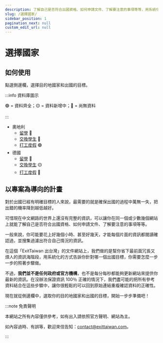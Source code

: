 ```yaml
---
description: 了解自己是否符合出國資格、如何申請文件、了解要注意的事項等等，用系統化的方式告訴你針對哪一個出國目標，你需要怎麼一步一步的照著步驟做。
slug: /選擇國家/
sidebar_position: 1
pagination_next: null
custom_edit_url: null
---
```


# 選擇國家

## 如何使用

點選側邊欄，選擇目的地國家和出國的目標。

:::info 資料庫圖示

🟢 = 資料齊全；🟡 = 資料新增中；🔴 = 尚無資料

:::

- 奧地利
    - [留學](https://docs.exittaiwan.com/%E9%81%B8%E6%93%87%E5%9C%8B%E5%AE%B6/%E5%A5%A7%E5%9C%B0%E5%88%A9/%E5%A5%A7%E5%9C%B0%E5%88%A9%E7%95%99%E5%AD%B8) 🔴
    - [交換學生](https://docs.exittaiwan.com/%E9%81%B8%E6%93%87%E5%9C%8B%E5%AE%B6/%E5%A5%A7%E5%9C%B0%E5%88%A9/%E5%A5%A7%E5%9C%B0%E5%88%A9%E4%BA%A4%E6%8F%9B%E5%AD%B8%E7%94%9F) 🔴
    - [打工度假](https://docs.exittaiwan.com/%E9%81%B8%E6%93%87%E5%9C%8B%E5%AE%B6/%E5%A5%A7%E5%9C%B0%E5%88%A9/%E5%A5%A7%E5%9C%B0%E5%88%A9%E6%89%93%E5%B7%A5%E5%BA%A6%E5%81%87/%EF%BC%91%E7%94%B3%E8%AB%8B%E6%89%93%E5%B7%A5%E5%BA%A6%E5%81%87%E7%B0%BD%E8%AD%89/%E5%9F%BA%E6%9C%AC%E8%B3%87%E8%A8%8A%EF%BC%86%E6%BA%96%E5%82%99%E8%B3%87%E6%96%99) 🟢
- 德國
    - [留學](https://docs.exittaiwan.com/%E9%81%B8%E6%93%87%E5%9C%8B%E5%AE%B6/%E5%BE%B7%E5%9C%8B/%E5%BE%B7%E5%9C%8B%E7%95%99%E5%AD%B8) 🔴
    - [交換學生](https://docs.exittaiwan.com/%E9%81%B8%E6%93%87%E5%9C%8B%E5%AE%B6/%E5%BE%B7%E5%9C%8B/%E5%BE%B7%E5%9C%8B%E4%BA%A4%E6%8F%9B%E5%AD%B8%E7%94%9F/%EF%BC%91%E7%94%B3%E8%AB%8B%E4%BA%A4%E6%8F%9B%E5%AD%B8%E7%94%9F%E7%B0%BD%E8%AD%89/%E5%9F%BA%E6%9C%AC%E8%B3%87%E8%A8%8A%EF%BC%86%E6%BA%96%E5%82%99%E8%B3%87%E6%96%99) 🟡
    - [打工度假](https://docs.exittaiwan.com/%E9%81%B8%E6%93%87%E5%9C%8B%E5%AE%B6/%E5%BE%B7%E5%9C%8B/%E5%BE%B7%E5%9C%8B%E6%89%93%E5%B7%A5%E5%BA%A6%E5%81%87) 🔴

## 以專案為導向的計畫

對於出國已經有明確目標的人來說，最需要的就是確保出國的過程中萬無一失，把出錯的機率降到越低越好。

可惜現在中文網路的世界上還沒有完整的資訊，可以讓你在同一個或少數幾個網站上就能了解自己是否符合出國資格、如何申請文件、了解要注意的事項等等。

一般來說，你可能要花上好幾個小時、甚至好幾天，才能每個片面的資訊都閱讀確認過，並搜集過濾出符合自己情況的資訊。

在這個「ExitTaiwan 出台灣」的文件網站上，我們做的是幫你省下最前面冗長又煩人的資訊海階段，用系統化的方式告訴你針對哪一個出國目標，你需要怎麼一步一步的照著步驟做。

不過，**我們並不是任何政府或官方機構**，也不是每分每秒都能夠更新網站來提供你最新的資訊。在沒辦法保證資訊 100％ 正確的情況下，我們盡可能的把所有參考資料結合在這些步驟中，讓你很輕鬆的可以回到原始連結重複確認資料的正確性。

現在就從側邊欄中，選取你的目的地國家和出國的目標，開始一步步準備吧！

:::note 免責聲明

本網站之所有內容僅供參考，如有出入請依照官方聲明、網站為主。

如內容過時、有誤等，歡迎來信告知：contact@exittaiwan.com。

:::
